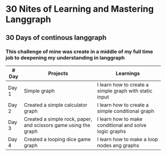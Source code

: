 # 30 Nites of Learning and Mastering Langgraph
## 30 Days of continous langgraph
### This challenge of mine was create in a middle of my full time job to deepening my understanding in langgraph

| # Day        |  Projects                        | Learnings |
|--------------|----------------------------------|-----------|
| Day 1 | Simple graph        | I learn how to create a simple graph with static input |
| Day 2 | Created a simple calculator graph | I learn how to create a simple conditional graph |
| Day 3 | Created a simple rock, paper, and scissors game using the graph | I learn how to make conditional and solve logic graphs |
| Day 4 | Created a looping dice game graph | I learn how to make a loop nodes ang graphs |

